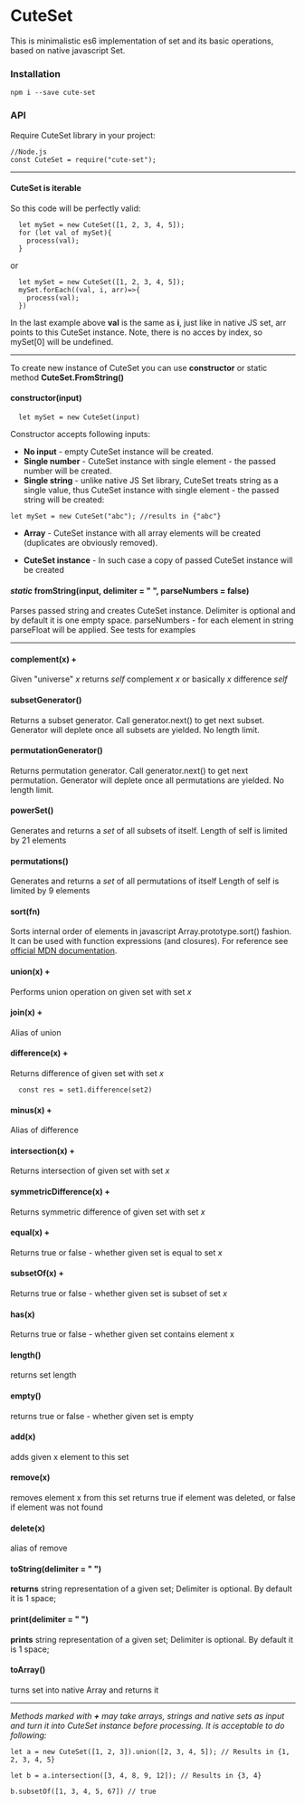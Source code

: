 # CuteSet
This is minimalistic es6 implementation of set and its basic operations, based on native javascript Set.

### Installation
```
npm i --save cute-set
```

### API

Require CuteSet library in your project:

```
//Node.js
const CuteSet = require("cute-set");

```
___

#### CuteSet is iterable
So this code will be perfectly valid:
```
  let mySet = new CuteSet([1, 2, 3, 4, 5]);
  for (let val of mySet){
    process(val);
  }
```
or

```
  let mySet = new CuteSet([1, 2, 3, 4, 5]);
  mySet.forEach((val, i, arr)=>{
    process(val);
  })
```

In the last example above **val** is the same as **i**, just like in native JS set, arr points to this CuteSet instance. Note, there is no acces by index, so mySet[0] will be undefined.

---


To create new instance of CuteSet you can use **constructor**  or static method **CuteSet.FromString()**
#### constructor(input)
```
  let mySet = new CuteSet(input)
```
Constructor accepts following inputs:
 - **No input** - empty CuteSet instance will be created.
 - **Single number** - CuteSet instance with single element - the passed number will be created.
 - **Single string** - unlike native JS Set library, CuteSet treats string as a single value, thus CuteSet instance with single element - the passed string will be created:
 ```
 let mySet = new CuteSet("abc"); //results in {"abc"}
 ```
 - **Array** - CuteSet instance with all array elements will be created (duplicates are obviously removed).

 - **CuteSet instance** - In such case a copy of passed CuteSet instance will be created

#### *static* fromString(input, delimiter = " ", parseNumbers = false)
Parses passed string and creates CuteSet instance.
Delimiter is optional and by default it is one empty space.
parseNumbers - for each element in string parseFloat will be applied.
See tests for examples

---
#### complement(x) +
Given "universe" *x* returns *self* complement *x*
or basically *x* difference *self*

#### subsetGenerator()
Returns a subset generator. 
Call generator.next() to get next subset.
Generator will deplete once all subsets are yielded.
No length limit.

#### permutationGenerator()
Returns permutation generator.
Call generator.next() to get next permutation.
Generator will deplete once all permutations are yielded.
No length limit.

#### powerSet()
Generates and returns a *set* of all subsets of itself.
Length of self is limited by 21 elements

#### permutations()
Generates and returns a *set* of all permutations of itself
Length of self is limited by 9 elements


#### sort(fn)
Sorts internal order of elements in javascript Array.prototype.sort() fashion. It can be used with function expressions (and closures). For reference see [official MDN documentation](https://developer.mozilla.org/en-US/docs/Web/JavaScript/Reference/Global_Objects/Array/sort).


#### union(x) +
Performs union operation on given set with set *x*

#### join(x) +
Alias of union

#### difference(x) +
Returns difference of given set with set *x*
  ```
    const res = set1.difference(set2)
  ```
#### minus(x)  +
Alias of difference

#### intersection(x)  +
Returns intersection of given set with set *x*

#### symmetricDifference(x) +
Returns symmetric difference of given set with set *x*

#### equal(x)  +
Returns true or false - whether given set is equal to set *x*

#### subsetOf(x)  +
Returns true or false - whether given set is subset of set *x*

#### has(x)   
Returns true or false - whether given set contains element x

#### length()   
returns set length

#### empty()   
returns true or false - whether given set is empty

#### add(x)   
adds given x element to this set

#### remove(x)   
removes element x from this set
returns true if element was deleted, or false if element was not found

#### delete(x)   
alias of remove

#### toString(delimiter = " ")   
**returns** string representation of a given set;
Delimiter is optional. By default it is 1 space;


#### print(delimiter = " ")   
**prints** string representation of a given set;
Delimiter is optional. By default it is 1 space;

#### toArray()   
turns set into native Array and returns it

---

*Methods marked with **+** may take arrays, strings and native sets as input and turn it into CuteSet instance before processing. It is acceptable to do following:*

```
let a = new CuteSet([1, 2, 3]).union([2, 3, 4, 5]); // Results in {1, 2, 3, 4, 5}

let b = a.intersection([3, 4, 8, 9, 12]); // Results in {3, 4}

b.subsetOf([1, 3, 4, 5, 67]) // true

```
